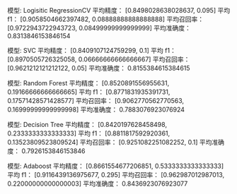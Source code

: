 模型: Logisitic RegressionCV
平均精度： [0.8498028638028637, 0.095]
平均 f1： [0.9058504662397482, 0.08888888888888888]
平均召回率： [0.9722943722943723, 0.08499999999999999]
平均准确度： 0.8313846153846154

模型: SVC
平均精度： [0.8409107124759299, 0.1]
平均 f1： [0.8970505726325058, 0.06666666666666667]
平均召回率： [0.9621212121212122, 0.05]
平均准确度： 0.8155384615384615

模型: Random Forest
平均精度： [0.8520891556955631, 0.19166666666666665]
平均 f1： [0.8771831935391731, 0.17571428571428577]
平均召回率： [0.9062770562770563, 0.16999999999999998]
平均准确度： 0.7883076923076924

模型: Decision Tree
平均精度： [0.8420197628458498, 0.2333333333333333]
平均 f1： [0.8811817592920361, 0.13523809523809524]
平均召回率： [0.9251082251082252, 0.1]
平均准确度： 0.7926153846153846

模型: Adaboost
平均精度： [0.8661554677206851, 0.5333333333333333]
平均 f1： [0.9116439136975677, 0.295]
平均召回率： [0.962987012987013, 0.22000000000000003]
平均准确度： 0.8436923076923077